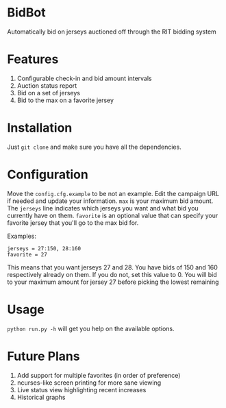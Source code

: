 # BidBot
Automatically bid on jerseys auctioned off through the RIT bidding system

# Features
1. Configurable check-in and bid amount intervals
1. Auction status report
1. Bid on a set of jerseys
1. Bid to the max on a favorite jersey

# Installation
Just ```git clone``` and make sure you have all the dependencies.

# Configuration
Move the ```config.cfg.example``` to be not an example. Edit the campaign URL if needed and update your information. ```max``` is your maximum bid amount. The ```jerseys``` line indicates which jerseys you want and what bid you currently have on them. ```favorite``` is an optional value that can specify your favorite jersey that you'll go to the max bid for.

Examples:
```
jerseys = 27:150, 28:160
favorite = 27
```
This means that you want jerseys 27 and 28. You have bids of 150 and 160 respectively already on them. If you do not, set this value to 0. You will bid to your maximum amount for jersey 27 before picking the lowest remaining

# Usage
```python run.py -h``` will get you help on the available options.

# Future Plans
1. Add support for multiple favorites (in order of preference)
1. ncurses-like screen printing for more sane viewing
1. Live status view highlighting recent increases
1. Historical graphs
